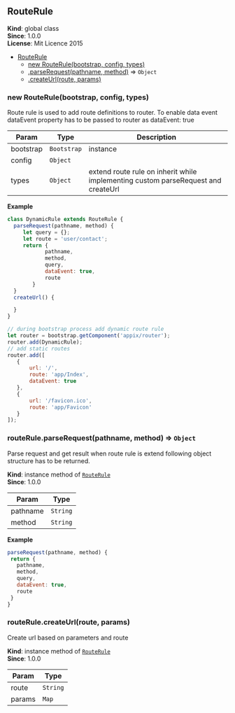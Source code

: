 <a name="RouteRule"></a>

## RouteRule
**Kind**: global class  
**Since**: 1.0.0  
**License**: Mit Licence 2015  

* [RouteRule](#RouteRule)
    * [new RouteRule(bootstrap, config, types)](#new_RouteRule_new)
    * [.parseRequest(pathname, method)](#RouteRule+parseRequest) ⇒ <code>Object</code>
    * [.createUrl(route, params)](#RouteRule+createUrl)

<a name="new_RouteRule_new"></a>

### new RouteRule(bootstrap, config, types)
Route rule is used to add route definitions to router.
To enable data event dataEvent property has to be passed to router as dataEvent: true


| Param | Type | Description |
| --- | --- | --- |
| bootstrap | <code>Bootstrap</code> | instance |
| config | <code>Object</code> |  |
| types | <code>Object</code> | extend route rule on inherit while implementing custom parseRequest and createUrl |

**Example**  
```js
class DynamicRule extends RouteRule {
  parseRequest(pathname, method) {
     let query = {};
     let route = 'user/contact';
     return {
            pathname,
            method,
            query,
            dataEvent: true,
            route
        }
  }
  createUrl() {

  }
}

// during bootstrap process add dynamic route rule
let router = bootstrap.getComponent('appix/router');
router.add(DynamicRule);
// add static routes
router.add([
   {
       url: '/',
       route: 'app/Index',
       dataEvent: true
   },
   {
       url: '/favicon.ico',
       route: 'app/Favicon'
   }
]);
```
<a name="RouteRule+parseRequest"></a>

### routeRule.parseRequest(pathname, method) ⇒ <code>Object</code>
Parse request and get result when route rule is extend following object structure has to be returned.

**Kind**: instance method of <code>[RouteRule](#RouteRule)</code>  
**Since**: 1.0.0  

| Param | Type |
| --- | --- |
| pathname | <code>String</code> | 
| method | <code>String</code> | 

**Example**  
```js
parseRequest(pathname, method) {
 return {
   pathname,
   method,
   query,
   dataEvent: true,
   route
 }
}
```
<a name="RouteRule+createUrl"></a>

### routeRule.createUrl(route, params)
Create url based on parameters and route

**Kind**: instance method of <code>[RouteRule](#RouteRule)</code>  
**Since**: 1.0.0  

| Param | Type |
| --- | --- |
| route | <code>String</code> | 
| params | <code>Map</code> | 

